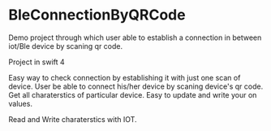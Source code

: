 # BleConnectionByQRCode
Demo project through which user able to establish a connection in between iot/Ble device by scaning qr code.

Project in swift 4

Easy way to check connection by establishing it with just one scan of device.
User be able to connect his/her device by scaning device's qr code.
Get all charaterstics of particular device.
Easy to update and write your on values.

Read and Write charaterstics with IOT.
